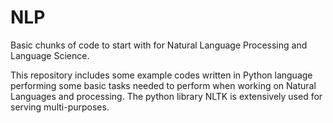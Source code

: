 # NLP
Basic chunks of code to start with for Natural Language Processing and Language Science. 

This repository includes some example codes written in Python language performing some basic tasks needed to perform when working on Natural Languages and processing. The python library NLTK is extensively used for serving multi-purposes.
